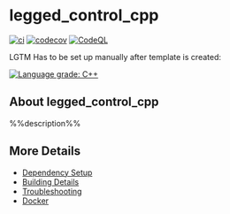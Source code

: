 # legged_control_cpp

[![ci](https://github.com/ermolenkodev/legged_control_cpp/actions/workflows/ci.yml/badge.svg)](https://github.com/ermolenkodev/legged_control_cpp/actions/workflows/ci.yml)
[![codecov](https://codecov.io/gh/ermolenkodev/legged_control_cpp/branch/main/graph/badge.svg)](https://codecov.io/gh/ermolenkodev/legged_control_cpp)
[![CodeQL](https://github.com/ermolenkodev/legged_control_cpp/actions/workflows/codeql-analysis.yml/badge.svg)](https://github.com/ermolenkodev/legged_control_cpp/actions/workflows/codeql-analysis.yml)

LGTM Has to be set up manually after template is created:

[![Language grade: C++](https://img.shields.io/lgtm/grade/cpp/github/ermolenkodev/legged_control_cpp)](https://lgtm.com/projects/g/ermolenkodev/legged_control_cpp/context:cpp)

## About legged_control_cpp
%%description%%


## More Details

 * [Dependency Setup](README_dependencies.md)
 * [Building Details](README_building.md)
 * [Troubleshooting](README_troubleshooting.md)
 * [Docker](README_docker.md)
